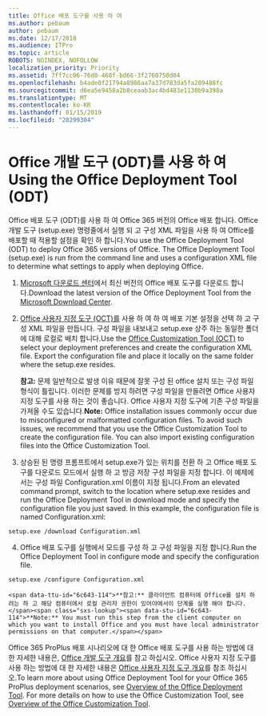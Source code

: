 ```yaml
---
title: Office 배포 도구를 사용 하 여
ms.author: pebaum
author: pebaum
ms.date: 12/17/2018
ms.audience: ITPro
ms.topic: article
ROBOTS: NOINDEX, NOFOLLOW
localization_priority: Priority
ms.assetid: 7ff7cc06-76d0-468f-bd66-3f2760750d04
ms.openlocfilehash: b4ade0f21794a8986aa7a37d783da5fa289488fc
ms.sourcegitcommit: d6ea5e9458a2b8ceaab3ac4bd483e1130b9a398a
ms.translationtype: MT
ms.contentlocale: ko-KR
ms.lasthandoff: 01/15/2019
ms.locfileid: "28299304"
---
```

# <a name="using-the-office-deployment-tool-odt"></a><span data-ttu-id="6c643-102">Office 개발 도구 (ODT)를 사용 하 여</span><span class="sxs-lookup"><span data-stu-id="6c643-102">Using the Office Deployment Tool (ODT)</span></span>

<span data-ttu-id="6c643-p101">Office 배포 도구 (ODT)를 사용 하 여 Office 365 버전의 Office 배포 합니다. Office 개발 도구 (setup.exe) 명령줄에서 실행 되 고 구성 XML 파일을 사용 하 여 Office를 배포할 때 적용할 설정을 확인 하 합니다.</span><span class="sxs-lookup"><span data-stu-id="6c643-p101">You use the Office Deployment Tool (ODT) to deploy Office 365 versions of Office. The Office Deployment Tool (setup.exe) is run from the command line and uses a configuration XML file to determine what settings to apply when deploying Office.</span></span>
  
1. <span data-ttu-id="6c643-105">[Microsoft 다운로드 센터](http://go.microsoft.com/fwlink/p/?LinkID=626065)에서 최신 버전의 Office 배포 도구를 다운로드 합니다.</span><span class="sxs-lookup"><span data-stu-id="6c643-105">Download the latest version of the Office Deployment Tool from the [Microsoft Download Center](http://go.microsoft.com/fwlink/p/?LinkID=626065).</span></span>
    
2. <span data-ttu-id="6c643-p102">[Office 사용자 지정 도구 (OCT)를](https://config.office.com) 사용 하 여 하 여 배포 기본 설정을 선택 하 고 구성 XML 파일을 만듭니다. 구성 파일을 내보내고 setup.exe 상주 하는 동일한 폴더에 대해 로컬로 배치 합니다.</span><span class="sxs-lookup"><span data-stu-id="6c643-p102">Use the [Office Customization Tool (OCT)](https://config.office.com) to select your deployment preferences and create the configuration XML file. Export the configuration file and place it locally on the same folder where the setup.exe resides.</span></span> 
    
    <span data-ttu-id="6c643-p103">**참고:** 문제 일반적으로 발생 이유 때문에 잘못 구성 된 office 설치 또는 구성 파일 형식이 틀립니다. 이러한 문제를 방지 하려면 구성 파일을 만들려면 Office 사용자 지정 도구를 사용 하는 것이 좋습니다. Office 사용자 지정 도구에 기존 구성 파일을 가져올 수도 있습니다.</span><span class="sxs-lookup"><span data-stu-id="6c643-p103">**Note:** Office installation issues commonly occur due to misconfigured or malformatted configuration files. To avoid such issues, we recommend that you use the Office Customization Tool to create the configuration file. You can also import existing configuration files into the Office Customization Tool.</span></span> 
    
3. <span data-ttu-id="6c643-p104">상승된 된 명령 프롬프트에서 setup.exe가 있는 위치를 전환 하 고 Office 배포 도구를 다운로드 모드에서 실행 하 고 방금 저장 구성 파일을 지정 합니다. 이 예제에서는 구성 파일 Configuration.xml 이름이 지정 됩니다.</span><span class="sxs-lookup"><span data-stu-id="6c643-p104">From an elevated command prompt, switch to the location where setup.exe resides and run the Office Deployment Tool in download mode and specify the configuration file you just saved. In this example, the configuration file is named Configuration.xml:</span></span>
    
  ```
  setup.exe /download Configuration.xml  
  ```

4. <span data-ttu-id="6c643-113">Office 배포 도구를 실행에서 모드를 구성 하 고 구성 파일을 지정 합니다.</span><span class="sxs-lookup"><span data-stu-id="6c643-113">Run the Office Deployment Tool in configure mode and specify the configuration file.</span></span>
    
  ```
  setup.exe /configure Configuration.xml
  ```

    <span data-ttu-id="6c643-114">**참고:** 클라이언트 컴퓨터에 Office를 설치 하려는 하 고 해당 컴퓨터에서 로컬 관리자 권한이 있어야에서이 단계를 실행 해야 합니다.</span><span class="sxs-lookup"><span data-stu-id="6c643-114">**Note:** You must run this step from the client computer on which you want to install Office and you must have local administrator permissions on that computer.</span></span> 
    
<span data-ttu-id="6c643-p105">Office 365 ProPlus 배포 시나리오에 대 한 Office 배포 도구를 사용 하는 방법에 대 한 자세한 내용은, [Office 개발 도구 개요](https://docs.microsoft.com/deployoffice/overview-of-the-office-2016-deployment-tool)를 참고 하십시오. Office 사용자 지정 도구를 사용 하는 방법에 대 한 자세한 내용은 [Office 사용자 지정 도구 개요](https://docs.microsoft.com/DeployOffice/overview-of-the-office-customization-tool-for-click-to-run)를 참조 하십시오.</span><span class="sxs-lookup"><span data-stu-id="6c643-p105">To learn more about using Office Deployment Tool for your Office 365 ProPlus deployment scenarios, see [Overview of the Office Deployment Tool](https://docs.microsoft.com/deployoffice/overview-of-the-office-2016-deployment-tool). For more details on how to use the Office Customization Tool, see [Overview of the Office Customization Tool](https://docs.microsoft.com/DeployOffice/overview-of-the-office-customization-tool-for-click-to-run).</span></span>
  

